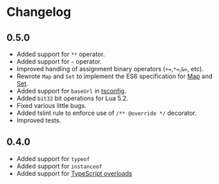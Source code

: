 # Changelog

## 0.5.0
* Added support for `**` operator.
* Added support for `~` operator.
* Improved handling of assignment binary operators (`+=`,`*=`,`&=`, etc).
* Rewrote `Map` and `Set` to implement the ES6 specification for [Map](https://developer.mozilla.org/en-US/docs/Web/JavaScript/Reference/Global_Objects/Map) and [Set](https://developer.mozilla.org/en-US/docs/Web/JavaScript/Reference/Global_Objects/Set).
* Added support for `baseUrl` in [tsconfig](https://www.typescriptlang.org/docs/handbook/tsconfig-json.html).
* Added `bit32` bit operations for Lua 5.2.
* Fixed various little bugs.
* Added tslint rule to enforce use of `/** @override */` decorator.
* Improved tests.

## 0.4.0
* Added support for `typeof`
* Added support for `instanceof`
* Added support for [TypeScript overloads](https://www.typescriptlang.org/docs/handbook/functions.html#overloads)
